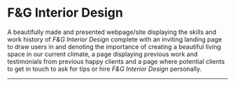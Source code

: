 # F&G Interior Design

A beautifully made and presented webpage/site displaying the skills and work history of *F&G Interior Design* complete with an inviting landing page to draw users in and denoting the importance of creating a beautiful living space in our current climate, a page displaying previous work and testimonials from previous happy clients and a page where potential clients to get in touch to ask for tips or hire *F&G Interior Design* personally.

---------------------------------------------------------------------------------------------------------------------------